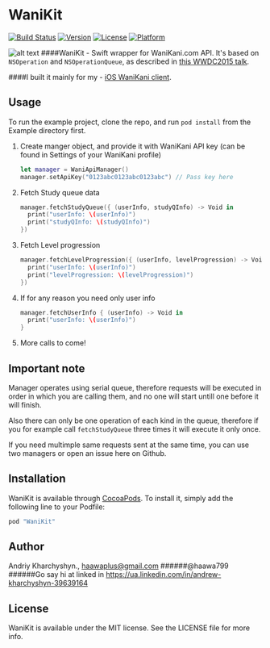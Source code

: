 # WaniKit 

[![Build Status](https://www.bitrise.io/app/386c5c6c93c06b78.svg?token=zIIsf5cmxfwYZ9SgVhG8Sw&branch=master)](https://www.bitrise.io/app/386c5c6c93c06b78)
[![Version](https://img.shields.io/cocoapods/v/WaniKit.svg?style=flat)](http://cocoapods.org/pods/WaniKit)
[![License](https://img.shields.io/cocoapods/l/WaniKit.svg?style=flat)](http://cocoapods.org/pods/WaniKit)
[![Platform](https://img.shields.io/cocoapods/p/WaniKit.svg?style=flat)](http://cocoapods.org/pods/WaniKit)

![alt text](http://cl.ly/372F1I0C252D/Icon@2x.png"Logo") 
####WaniKit - Swift wrapper for WaniKani.com API. It's based on `NSOperation` and `NSOperationQueue`, as described in [this WWDC2015 talk](https://developer.apple.com/videos/play/wwdc2015-226/).

####I built it mainly for my - [iOS WaniKani client](https://github.com/haawa799/WaniKani-iOS).


## Usage

To run the example project, clone the repo, and run `pod install` from the Example directory first.

1. Create manger object, and provide it with WaniKani API key (can be found in Settings of your WaniKani profile)
	
	```swift
	let manager = WaniApiManager()
    manager.setApiKey("0123abc0123abc0123abc") // Pass key here
    ```

2. Fetch Study queue data

	```swift
	manager.fetchStudyQueue({ (userInfo, studyQInfo) -> Void in
      print("userInfo: \(userInfo)")
      print("studyQInfo: \(studyQInfo)")
    })
	```

3. Fetch Level progression

	```swift
	manager.fetchLevelProgression({ (userInfo, levelProgression) -> Void in
      print("userInfo: \(userInfo)")
      print("levelProgression: \(levelProgression)")
    })
	```
	
4. If for any reason you need only user info

	```swift
	manager.fetchUserInfo { (userInfo) -> Void in
      print("userInfo: \(userInfo)")
    }
	```

5. More calls to come!
	
## 

## Important note

Manager operates using serial queue, therefore requests will be executed in order in which you are calling them, and no one will start untill one before it will finish.

Also there can only be one operation of each kind in the queue, therefore if you for example call `fetchStudyQueue` three times it will execute it only once.

If you need multimple same requests sent at the same time, you can use two managers or open an issue here on Github.


## Installation

WaniKit is available through [CocoaPods](http://cocoapods.org). To install
it, simply add the following line to your Podfile:

```ruby
pod "WaniKit"
```

## Author

Andriy Kharchyshyn., haawaplus@gmail.com
######@haawa799
######Go say hi at linked in https://ua.linkedin.com/in/andrew-kharchyshyn-39639164

## License

WaniKit is available under the MIT license. See the LICENSE file for more info.
